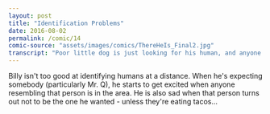 ```yaml
---
layout: post
title: "Identification Problems"
date: 2016-08-02
permalink: /comic/14
comic-source: "assets/images/comics/ThereHeIs_Final2.jpg"
transcript: "Poor little dog is just looking for his human, and anyone sort of resembling his human."
---
```


Billy isn't too good at identifying humans at a distance. When he's expecting somebody (particularly Mr. Q), he starts to get excited when anyone resembling that person is in the area.   He is also sad when that person turns out not to be the one he wanted - unless they're eating tacos...
